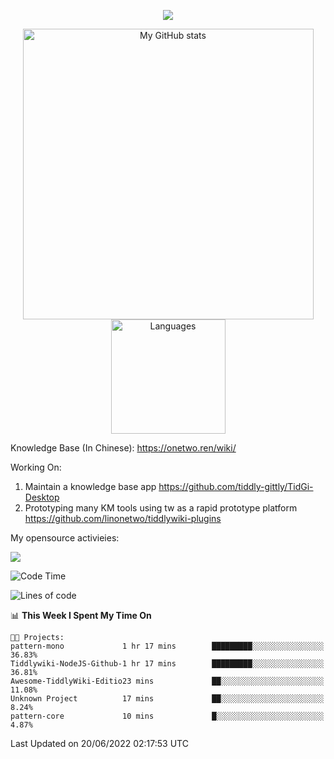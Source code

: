 <a href="https://github.com/linonetwo">
    <p align="center">
        <img src="https://github-profile-trophy.vercel.app/?username=linonetwo&column=7&theme=onedark"/>
    </p>
</a>
<a align="center" href="https://github.com/linonetwo">
  <p align="center">
    <img src="https://github-readme-stats.vercel.app/api?username=linonetwo&show_icons=true&count_private=true" alt="My GitHub stats" width="465"/>
    <img src="https://github-readme-stats.vercel.app/api/top-langs/?username=linonetwo&layout=compact&langs_count=10" alt="Languages" height="183">
  </p>
</a>

Knowledge Base (In Chinese): https://onetwo.ren/wiki/

Working On: 

1. Maintain a knowledge base app https://github.com/tiddly-gittly/TidGi-Desktop
1. Prototyping many KM tools using tw as a rapid prototype platform https://github.com/linonetwo/tiddlywiki-plugins

My opensource activieies:

![](https://visitor-badge.glitch.me/badge?page_id=linonetwo.linonetwo)

<!--START_SECTION:waka-->
![Code Time](http://img.shields.io/badge/Code%20Time-0%20secs-blue)

![Lines of code](https://img.shields.io/badge/From%20Hello%20World%20I%27ve%20Written-2%20Million%20lines%20of%20code-blue)

📊 **This Week I Spent My Time On** 

```text
🐱‍💻 Projects: 
pattern-mono             1 hr 17 mins        █████████░░░░░░░░░░░░░░░░   36.83% 
Tiddlywiki-NodeJS-Github-1 hr 17 mins        █████████░░░░░░░░░░░░░░░░   36.81% 
Awesome-TiddlyWiki-Editio23 mins             ██░░░░░░░░░░░░░░░░░░░░░░░   11.08% 
Unknown Project          17 mins             ██░░░░░░░░░░░░░░░░░░░░░░░   8.24% 
pattern-core             10 mins             █░░░░░░░░░░░░░░░░░░░░░░░░   4.87%

```


 Last Updated on 20/06/2022 02:17:53 UTC
<!--END_SECTION:waka-->
